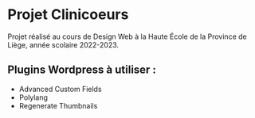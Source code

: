 # Projet Clinicoeurs

Projet réalisé au cours de Design Web à la Haute École de la Province de Liège, année scolaire 2022-2023.

## Plugins Wordpress à utiliser :

- Advanced Custom Fields
- Polylang
- Regenerate Thumbnails
